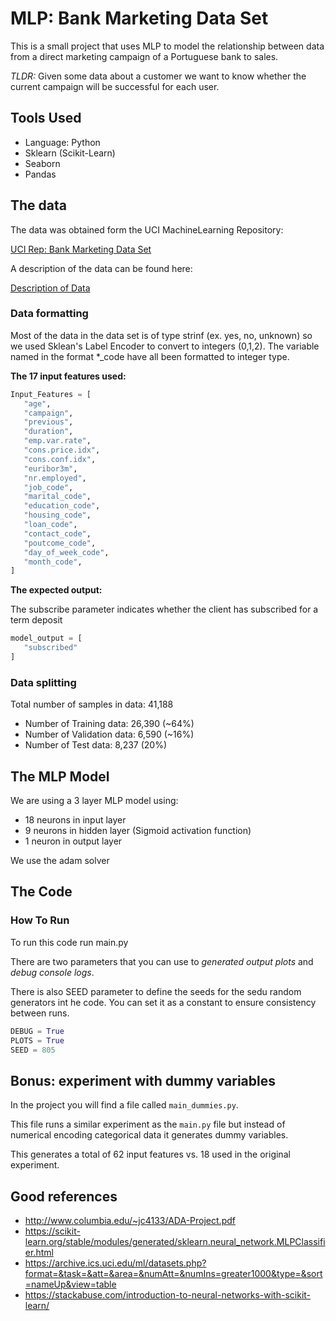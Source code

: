 # MLP: Bank Marketing Data Set
This is a small project that uses MLP to model the relationship between data from a direct marketing campaign
of a Portuguese bank to sales.

*TLDR:* Given some data about a customer we want to know whether the current campaign will be successful for each user.

## Tools Used
* Language: Python
* Sklearn (Scikit-Learn)
* Seaborn
* Pandas

## The data

The data was obtained form the UCI MachineLearning Repository:

[UCI Rep: Bank Marketing Data Set](https://archive.ics.uci.edu/ml/datasets/bank+marketing)
 
 A description of the data can be found here:
 
 [Description of Data](https://www2.1010data.com/documentationcenter/beta/Tutorials/MachineLearningExamples/BankMarketingDataSet.html)
 
 
 ### Data formatting
 
 Most of the data in the data set is of type strinf (ex. yes, no, unknown) so we used Sklean's Label Encoder to convert
 to integers (0,1,2). The variable named in the format *_code have all been formatted to integer type.
 
 **The 17 input features used:**
 
 ```python
Input_Features = [
    "age",
    "campaign",
    "previous",
    "duration",
    "emp.var.rate",
    "cons.price.idx",
    "cons.conf.idx",
    "euribor3m",
    "nr.employed",
    "job_code",
    "marital_code",
    "education_code",
    "housing_code",
    "loan_code",
    "contact_code",
    "poutcome_code",
    "day_of_week_code",
    "month_code",
]
```

 **The expected output:**
 
The subscribe parameter indicates whether the client has subscribed for a term deposit
 ```python
model_output = [
    "subscribed"
]
```

### Data splitting
Total number of samples in data: 41,188
* Number of Training data: 26,390 (~64%)
* Number of Validation data: 6,590 (~16%)
* Number of Test data: 8,237 (20%)

## The MLP Model
We are using a 3 layer MLP model using:
* 18 neurons in input layer
* 9 neurons in hidden layer (Sigmoid activation function)
* 1 neuron in output layer

We use the adam solver 

## The Code

### How To Run
To run this code run main.py

There are two parameters that you can use to *generated output plots* and *debug console logs*.

There is also SEED parameter to define the seeds for the sedu random generators int he code. You can set it as a 
constant to ensure consistency between runs.
 ```python
DEBUG = True
PLOTS = True
SEED = 805
```

## Bonus: experiment with dummy variables

In the project you will find a file called `main_dummies.py`.

This file runs a similar experiment as the `main.py` file but instead of numerical encoding categorical data it generates
dummy variables.

This generates a total of 62 input features vs. 18 used in the original experiment.


## Good references
* <http://www.columbia.edu/~jc4133/ADA-Project.pdf>
* <https://scikit-learn.org/stable/modules/generated/sklearn.neural_network.MLPClassifier.html>
* <https://archive.ics.uci.edu/ml/datasets.php?format=&task=&att=&area=&numAtt=&numIns=greater1000&type=&sort=nameUp&view=table>
* <https://stackabuse.com/introduction-to-neural-networks-with-scikit-learn/>